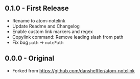 ## 0.1.0 - First Release
* Rename to atom-notelink
* Update Readme and Changelog
* Enable custom link markers and regex
* Copylink command: Remove leading slash from path
* Fix bug `path` -> `notePath`

## 0.0.0 - Original
* Forked from https://github.com/dansheffler/atom-notelink
